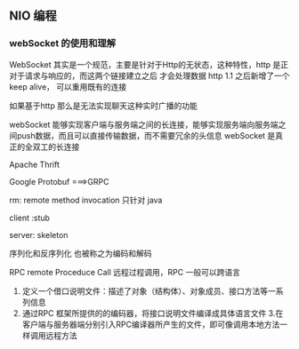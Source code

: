 ## NIO 编程
### webSocket 的使用和理解

WebSocket 其实是一个规范，主要是针对于Http的无状态，这种特性，http 是正对于请求与响应的，而这两个链接建立之后 才会处理数据
http 1.1 之后新增了一个keep alive， 可以重用既有的连接

如果基于http 那么是无法实现聊天这种实时广播的功能

webSocket 能够实现客户端与服务端之间的长连接，能够实现服务端向服务端之间push数据，而且可以直接传输数据，而不需要冗余的头信息
webSocket 是真正的全双工的长连接

Apache Thrift 

Google Protobuf  ===>GRPC

rm: remote method invocation  只针对 java

client :stub

server: skeleton

序列化和反序列化 也被称之为编码和解码

RPC remote Proceduce Call 远程过程调用，RPC 一般可以跨语言
1. 定义一个借口说明文件：描述了对象（结构体）、对象成员、接口方法等一系列信息
2. 通过RPC 框架所提供的的编码器，将接口说明文件编译成具体语言文件
3.在客户端与服务器端分别引入RPC编译器所产生的文件，即可像调用本地方法一样调用远程方法 


